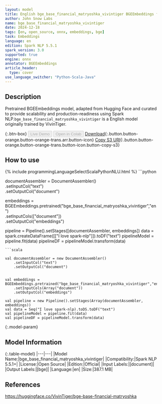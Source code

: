 ```yaml
---
layout: model
title: English bge_base_financial_matryoshka_vivintiger BGEEmbeddings from VivinTiger
author: John Snow Labs
name: bge_base_financial_matryoshka_vivintiger
date: 2024-12-18
tags: [en, open_source, onnx, embeddings, bge]
task: Embeddings
language: en
edition: Spark NLP 5.5.1
spark_version: 3.0
supported: true
engine: onnx
annotator: BGEEmbeddings
article_header:
  type: cover
use_language_switcher: "Python-Scala-Java"
---
```


## Description

Pretrained BGEEmbeddings model, adapted from Hugging Face and curated to provide scalability and production-readiness using Spark NLP.`bge_base_financial_matryoshka_vivintiger` is a English model originally trained by VivinTiger.

{:.btn-box}
<button class="button button-orange" disabled>Live Demo</button>
<button class="button button-orange" disabled>Open in Colab</button>
[Download](https://s3.amazonaws.com/auxdata.johnsnowlabs.com/public/models/bge_base_financial_matryoshka_vivintiger_en_5.5.1_3.0_1734563976835.zip){:.button.button-orange.button-orange-trans.arr.button-icon}
[Copy S3 URI](s3://auxdata.johnsnowlabs.com/public/models/bge_base_financial_matryoshka_vivintiger_en_5.5.1_3.0_1734563976835.zip){:.button.button-orange.button-orange-trans.button-icon.button-copy-s3}

## How to use



<div class="tabs-box" markdown="1">
{% include programmingLanguageSelectScalaPythonNLU.html %}
```python
 
documentAssembler = DocumentAssembler() \
      .setInputCol("text") \
      .setOutputCol("document")

embeddings = BGEEmbeddings.pretrained("bge_base_financial_matryoshka_vivintiger","en") \
      .setInputCols(["document"]) \
      .setOutputCol("embeddings")       
        
pipeline = Pipeline().setStages([documentAssembler, embeddings])
data = spark.createDataFrame([["I love spark-nlp"]]).toDF("text")
pipelineModel = pipeline.fit(data)
pipelineDF = pipelineModel.transform(data)

```
```scala

val documentAssembler = new DocumentAssembler() 
    .setInputCol("text") 
    .setOutputCol("document")
    

val embeddings = BGEEmbeddings.pretrained("bge_base_financial_matryoshka_vivintiger","en") 
    .setInputCols(Array("document")) 
    .setOutputCol("embeddings")

val pipeline = new Pipeline().setStages(Array(documentAssembler, embeddings))
val data = Seq("I love spark-nlp).toDS.toDF("text")
val pipelineModel = pipeline.fit(data)
val pipelineDF = pipelineModel.transform(data)

```
</div>

{:.model-param}
## Model Information

{:.table-model}
|---|---|
|Model Name:|bge_base_financial_matryoshka_vivintiger|
|Compatibility:|Spark NLP 5.5.1+|
|License:|Open Source|
|Edition:|Official|
|Input Labels:|[document]|
|Output Labels:|[bge]|
|Language:|en|
|Size:|387.1 MB|

## References

https://huggingface.co/VivinTiger/bge-base-financial-matryoshka